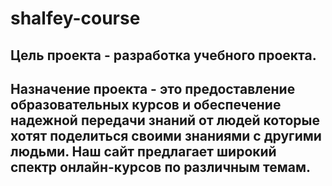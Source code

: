 # shalfey-course
## Цель проекта - разработка учебного проекта.

## Назначение проекта - это предоставление образовательных курсов и обеспечение надежной передачи знаний от людей которые хотят поделиться своими знаниями с другими людьми. Наш сайт предлагает широкий спектр онлайн-курсов по различным темам.
